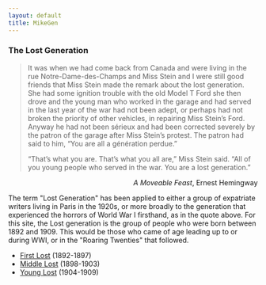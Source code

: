 ```yaml
---
layout: default
title: MikeGen
---
```

### The Lost Generation
>It was when we had come back from Canada and were living in the rue Notre-Dame-des-Champs and Miss Stein and I were still good friends that Miss Stein made the remark about the lost generation. She had some ignition trouble with the old Model T Ford she then drove and the young man who worked in the garage and had served in the last year of the war had not been adept, or perhaps had not broken the priority of other vehicles, in repairing Miss Stein’s Ford. Anyway he had not been sérieux and had been corrected severely by the patron of the garage after Miss Stein’s protest. The patron had said to him, “You are all a génération perdue.”
>
>“That’s what you are. That’s what you all are,” Miss Stein said. “All of you young people who served in the war. You are a lost generation.”
<div style="text-align: right"> <i>A Moveable Feast</i>, Ernest Hemingway </div>

The term "Lost Generation" has been applied to either a group of expatriate writers living in Paris in the 1920s, or more broadly to the generation that experienced the horrors of World War I firsthand, as in the quote above. For this site, the Lost generation is the group of people who were born between 1892 and 1909. This would be those who came of age leading up to or during WWI, or in the "Roaring Twenties" that followed. 

- [First Lost](generations/lost_first.md) (1892-1897)
- [Middle Lost](generations/lost_middle.md) (1898-1903)
- [Young Lost](generations/lost_young.md) (1904-1909)
